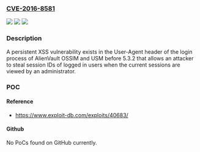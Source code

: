 ### [CVE-2016-8581](https://cve.mitre.org/cgi-bin/cvename.cgi?name=CVE-2016-8581)
![](https://img.shields.io/static/v1?label=Product&message=n%2Fa&color=blue)
![](https://img.shields.io/static/v1?label=Version&message=n%2Fa&color=blue)
![](https://img.shields.io/static/v1?label=Vulnerability&message=n%2Fa&color=brighgreen)

### Description

A persistent XSS vulnerability exists in the User-Agent header of the login process of AlienVault OSSIM and USM before 5.3.2 that allows an attacker to steal session IDs of logged in users when the current sessions are viewed by an administrator.

### POC

#### Reference
- https://www.exploit-db.com/exploits/40683/

#### Github
No PoCs found on GitHub currently.

